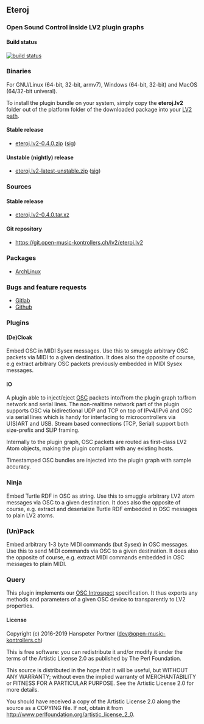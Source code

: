 ## Eteroj

### Open Sound Control inside LV2 plugin graphs

#### Build status

[![build status](https://gitlab.com/OpenMusicKontrollers/eteroj.lv2/badges/master/build.svg)](https://gitlab.com/OpenMusicKontrollers/eteroj.lv2/commits/master)

### Binaries

For GNU/Linux (64-bit, 32-bit, armv7), Windows (64-bit, 32-bit) and MacOS
(64/32-bit univeral).

To install the plugin bundle on your system, simply copy the __eteroj.lv2__
folder out of the platform folder of the downloaded package into your
[LV2 path](http://lv2plug.in/pages/filesystem-hierarchy-standard.html).

#### Stable release

* [eteroj.lv2-0.4.0.zip](https://dl.open-music-kontrollers.ch/eteroj.lv2/stable/eteroj.lv2-0.4.0.zip) ([sig](https://dl.open-music-kontrollers.ch/eteroj.lv2/stable/eteroj.lv2-0.4.0.zip.sig))

#### Unstable (nightly) release

* [eteroj.lv2-latest-unstable.zip](https://dl.open-music-kontrollers.ch/eteroj.lv2/unstable/eteroj.lv2-latest-unstable.zip) ([sig](https://dl.open-music-kontrollers.ch/eteroj.lv2/unstable/eteroj.lv2-latest-unstable.zip.sig))

### Sources

#### Stable release

* [eteroj.lv2-0.4.0.tar.xz](https://git.open-music-kontrollers.ch/lv2/eteroj.lv2/snapshot/eteroj.lv2-0.4.0.tar.xz)

#### Git repository

* <https://git.open-music-kontrollers.ch/lv2/eteroj.lv2>

### Packages

* [ArchLinux](https://www.archlinux.org/packages/community/x86_64/eteroj.lv2/)

### Bugs and feature requests

* [Gitlab](https://gitlab.com/OpenMusicKontrollers/eteroj.lv2)
* [Github](https://github.com/OpenMusicKontrollers/eteroj.lv2)

### Plugins

#### (De)Cloak

Embed OSC in MIDI Sysex messages. Use this to smuggle arbitrary OSC packets
via MIDI to a given destination. It does also the opposite of course, e.g
extract arbitrary OSC packets previously embedded in MIDI Sysex messages.

#### IO

A plugin able to inject/eject [OSC](http://opensoundcontrol.org)
packets into/from the plugin graph to/from network and serial lines. The
non-realtime network part of the plugin supports OSC via bidirectional UDP
and TCP on top of IPv4/IPv6 and OSC via serial lines which is handy for
interfacing to microcontrollers via U(S)ART and USB. Stream based connections
(TCP, Serial) support both size-prefix and SLIP framing.

Internally to the plugin graph, OSC packets are routed as first-class
LV2 Atom objects, making the plugin compliant with any existing hosts.

Timestamped OSC bundles are injected into the plugin graph with sample
accuracy.

### Ninja

Embed Turtle RDF in OSC as string. Use this to smuggle arbitrary LV2 atom
messages via OSC to a given destination. It does also the opposite of course,
e.g. extract and deserialize Turtle RDF embedded in OSC messages to plain
LV2 atoms.

### (Un)Pack

Embed arbitrary 1-3 byte MIDI commands (but Sysex) in OSC messages. Use this to
send MIDI commands via OSC to a given destination. It does also the opposite
of course, e.g.  extract MIDI commands embedded in OSC messages to plain MIDI.

### Query

This plugin implements our [OSC Introspect](/osc/introspect/#)
specification. It thus exports any methods and parameters of a given OSC
device to transparently to LV2 properties.

#### License

Copyright (c) 2016-2019 Hanspeter Portner (dev@open-music-kontrollers.ch)

This is free software: you can redistribute it and/or modify
it under the terms of the Artistic License 2.0 as published by
The Perl Foundation.

This source is distributed in the hope that it will be useful,
but WITHOUT ANY WARRANTY; without even the implied warranty of
MERCHANTABILITY or FITNESS FOR A PARTICULAR PURPOSE. See the
Artistic License 2.0 for more details.

You should have received a copy of the Artistic License 2.0
along the source as a COPYING file. If not, obtain it from
<http://www.perlfoundation.org/artistic_license_2_0>.
